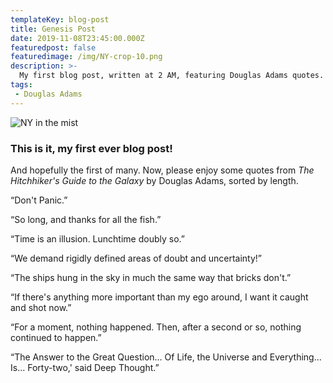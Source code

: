 ```yaml
---
templateKey: blog-post
title: Genesis Post
date: 2019-11-08T23:45:00.000Z
featuredpost: false
featuredimage: /img/NY-crop-10.png
description: >-
  My first blog post, written at 2 AM, featuring Douglas Adams quotes.
tags:
 - Douglas Adams
---
```

![NY in the mist](/img/NY-crop-10.png)

### This is it, my first ever blog post!

And hopefully the first of many. Now, please enjoy some quotes from *The Hitchhiker's Guide to the Galaxy* by Douglas Adams, sorted by length. 

“Don't Panic.”

“So long, and thanks for all the fish.”

“Time is an illusion. Lunchtime doubly so.”

“We demand rigidly defined areas of doubt and uncertainty!”

“The ships hung in the sky in much the same way that bricks don't.”

“If there's anything more important than my ego around, I want it caught and shot now.”

“For a moment, nothing happened. Then, after a second or so, nothing continued to happen.”

“The Answer to the Great Question... Of Life, the Universe and Everything... Is... Forty-two,' said Deep Thought.”

